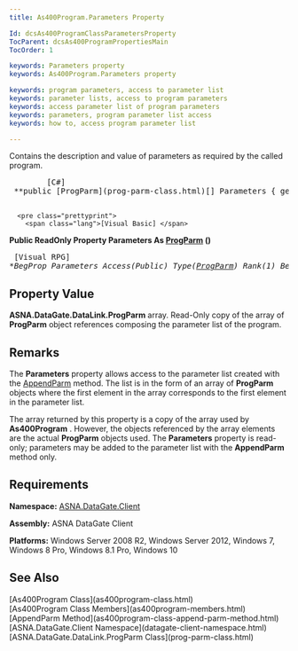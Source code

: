 ```yaml
---
title: As400Program.Parameters Property

Id: dcsAs400ProgramClassParametersProperty
TocParent: dcsAs400ProgramPropertiesMain
TocOrder: 1

keywords: Parameters property
keywords: As400Program.Parameters property

keywords: program parameters, access to parameter list
keywords: parameter lists, access to program parameters
keywords: access parameter list of program parameters
keywords: parameters, program parameter list access
keywords: how to, access program parameter list

---
```


Contains the description and value of parameters as required by the called program.
<pre class="prettyprint">
        <span class="lang">[C#]</span>
 **public [ProgParm](prog-parm-class.html)[] Parameters { get; }** 
      </pre>
      <pre class="prettyprint">
        <span class="lang">[Visual Basic] </span>
 **Public ReadOnly Property Parameters As [ProgParm](prog-parm-class.html) ()** 
      </pre>
      <pre class="prettyprint">
        <span class="lang">[Visual RPG]</span>
 **BegProp Parameters Access(*Public) Type([ProgParm](prog-parm-class.html)) Rank(1)
   BegGet** 
      </pre>

## Property Value

**ASNA.DataGate.DataLink.ProgParm** array. Read-Only copy of the array of **ProgParm** object references composing the parameter list of the program.
## Remarks

The **Parameters** property allows access to the parameter list created with the [AppendParm](as400program-class-append-parm-method.html) method. The list is in the form of an array of **ProgParm** objects where the first element in the array corresponds to the first element in the parameter list. 

The array returned by this property is a copy of the array used by **As400Program** . However, the objects referenced by the array elements are the actual **ProgParm** objects used. The **Parameters** property is read-only; parameters may be added to the parameter list with the <span> **AppendParm** </span> method only.
## Requirements

**Namespace:** [ASNA.DataGate.Client](datagate-client-namespace.html) 

**Assembly:** ASNA DataGate Client

**Platforms:** Windows Server 2008 R2, Windows Server 2012, Windows 7, Windows 8 Pro, Windows 8.1 Pro, Windows 10
## See Also

<dl />
      [As400Program Class](as400program-class.html)
      <br />
      [As400Program Class Members](as400program-members.html)
      <br />
      [AppendParm Method](as400program-class-append-parm-method.html)
      <br />
      [ASNA.DataGate.Client Namespace](datagate-client-namespace.html)
      <br />
      [ASNA.DataGate.DataLink.ProgParm Class](prog-parm-class.html)

